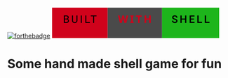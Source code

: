 
[![forthebadge](https://forthebadge.com/images/badges/open-source.svg)](https://forthebadge.com)
[![forthebadge](built-with%20-shell.svg)](https://forthebadge.com)


# Some hand made shell game for fun
